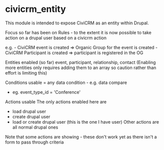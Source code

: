 civicrm_entity
==============

This module is intended to expose CiviCRM as an entity within Drupal.

Focus so far has been on Rules - to the extent it is now possible to take action on 
a drupal user based on a civicrm action

e.g. - CiviCRM event is created => Organic Group for the event is created
     - CiviCRM Participant is created => participant is registered in the OG
     

Entities enabled (so far) event, participant, relationship, contact
 (Enabling more entities only requires adding them to an array 
 so caution rather than effort is limiting this)

Conditions usable = any data condition - e.g. data compare
 - eg. event_type_id = 'Conference'
 
Actions usable
 The only actions enabled here are 
  - load drupal user
  - create drupal user
  - load or create drupal user (this is the one I have user)
  Other actions are all normal drupal ones
  
  Note that some actions are showing - these don't work yet as there isn't a form
  to pass through criteria
 
 